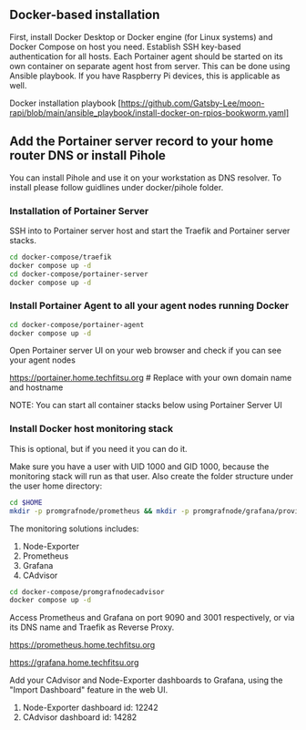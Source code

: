 ## Docker-based installation

First, install Docker Desktop or Docker engine (for Linux systems) and Docker Compose on host you need. Establish SSH key-based authentication for all hosts. Each Portainer agent should be started on its own container on separate agent host from server. This can be done using Ansible playbook. If you have Raspberry Pi devices, this is applicable as well.

Docker installation playbook [https://github.com/Gatsby-Lee/moon-rapi/blob/main/ansible_playbook/install-docker-on-rpios-bookworm.yaml]

## Add the Portainer server record to your home router DNS or install Pihole 

You can install Pihole and use it on your workstation as DNS resolver. To install please follow guidlines under docker/pihole folder.

### Installation of Portainer Server
SSH into to Portainer server host and start the Traefik and Portainer server stacks.

```bash
cd docker-compose/traefik
docker compose up -d
cd docker-compose/portainer-server
docker compose up -d
```

### Install Portainer Agent to all your agent nodes running Docker

```bash
cd docker-compose/portainer-agent
docker compose up -d
```

Open Portainer server UI on your web browser and check if you can see your agent nodes

https://portainer.home.techfitsu.org  # Replace with your own domain name and hostname


NOTE: You can start all container stacks below using Portainer Server UI

### Install Docker host monitoring stack
This is optional, but if you need it you can do it.

Make sure you have a user with UID 1000 and GID 1000, because the monitoring stack will run as that user. Also create the folder structure under the user home directory:

```bash
cd $HOME
mkdir -p promgrafnode/prometheus && mkdir -p promgrafnode/grafana/provisioning && touch promgrafnode/docker-compose.yml && touch promgrafnode/prometheus/prometheus.yml
```

The monitoring solutions includes:
1. Node-Exporter
2. Prometheus
3. Grafana
4. CAdvisor

```bash
cd docker-compose/promgrafnodecadvisor
docker compose up -d
```

Access Prometheus and Grafana on port 9090 and 3001 respectively, or via its DNS name and Traefik as Reverse Proxy.

https://prometheus.home.techfitsu.org

https://grafana.home.techfitsu.org


Add your CAdvisor and Node-Exporter dashboards to Grafana, using the "Import Dashboard" feature in the web UI.

1. Node-Exporter dashboard id: 12242
2. CAdvisor dashboard id: 14282



